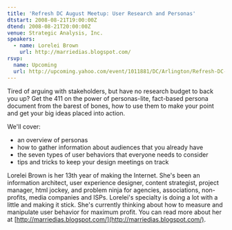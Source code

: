 ```yaml
---
title: 'Refresh DC August Meetup: User Research and Personas'
dtstart: 2008-08-21T19:00:00Z
dtend: 2008-08-21T20:00:00Z
venue: Strategic Analysis, Inc.
speakers:
  - name: Lorelei Brown
    url: http://marriedias.blogspot.com/
rsvp:
  name: Upcoming
  url: http://upcoming.yahoo.com/event/1011881/DC/Arlington/Refresh-DC-August-Meetup-User-Research-and-Personas/Strategic-Analysis-Inc/
---
```


Tired of arguing with stakeholders, but have no research budget to back you up? Get the 411 on the power of personas-lite, fact-based persona document from the barest of bones, how to use them to make your point and get your big ideas placed into action.

We'll cover:

- an overview of personas
- how to gather information about audiences that you already have
- the seven types of user behaviors that everyone needs to consider
- tips and tricks to keep your design meetings on track

Lorelei Brown is her 13th year of making the Internet. She's been an information architect, user experience designer, content strategist, project manager, html jockey, and problem ninja for agencies, associations, non-profits, media companies and ISPs. Lorelei's specialty is doing a lot with a little and making it stick. She's currently thinking about how to measure and manipulate user behavior for maximum profit. You can read more about her at [http://marriedias.blogspot.com/](http://marriedias.blogspot.com/).
